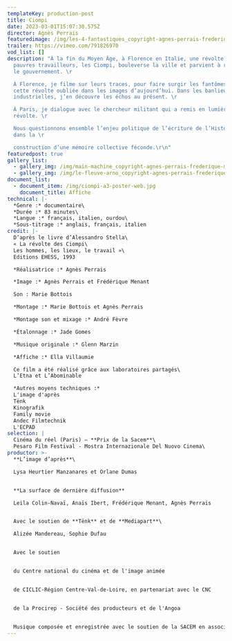 ```yaml
---
templateKey: production-post
title: Ciompi
date: 2023-03-01T15:07:30.575Z
director: Agnès Perrais
featuredimage: /img/les-4-fantastiques_copyright-agnes-perrais-frederique-menant.jpeg
trailer: https://vimeo.com/791826970
vod_list: []
description: "À la fin du Moyen Âge, à Florence en Italie, une révolte des plus
  pauvres travailleurs, les Ciompi, bouleverse la ville et parvient à renverser
  le gouvernement. \r

  À Florence, je filme sur leurs traces, pour faire surgir les fantômes de
  cette révolte oubliée dans les images d’aujourd’hui. Dans les banlieues
  industrielles, j’en découvre les échos au présent. \r

  À Paris, je dialogue avec le chercheur militant qui a remis en lumière cette
  révolte. \r

  Nous questionnons ensemble l’enjeu politique de l’écriture de l’Histoire
  dans la \r

  construction d’une mémoire collective féconde.\r\n"
featuredpost: true
gallery_list:
  - gallery_img: /img/main-machine_copyright-agnes-perrais-frederique-menant.jpeg
  - gallery_img: /img/le-fleuve-arno_copyright-agnes-perrais-frederique-menant.jpg
document_list:
  - document_item: /img/ciompi-a3-poster-web.jpg
    document_title: Affiche
technical: |-
  *Genre :* documentaire\
  *Durée :* 83 minutes\
  *Langue :* français, italien, ourdou\
  *Sous-titrage :* anglais, français, italien
credit: |-
  D’après le livre d’Alessandro Stella\
  « La révolte des Ciompi\
  Les hommes, les lieux, le travail »\
  Editions EHESS, 1993

  *Réalisatrice :* Agnès Perrais

  *Image :* Agnès Perrais et Frédérique Menant

  Son : Marie Bottois

  *Montage :* Marie Bottois et Agnès Perrais

  *Montage son et mixage :* André Fèvre

  *Étalonnage :* Jade Gomes

  *Musique originale :* Glenn Marzin

  *Affiche :* Ella Villaumie

  Ce film a été réalisé grâce aux laboratoires partagés\
  L’Etna et L’Abominable

  *Autres moyens techniques :*
  L'image d'après
  Tënk
  Kinografik
  Family movie
  Andec Filmtechnik
  L'ECPAD
selection: |
  Cinéma du réel (Paris) – **Prix de la Sacem**\
  Pesaro Film Festival - Mostra Internazionale Del Nuovo Cinema\
productor: >-
  **L’image d’après**\

  Lysa Heurtier Manzanares et Orlane Dumas


  **La surface de dernière diffusion**

  Leila Colin-Navaï, Anaïs Ibert, Frédérique Menant, Agnès Perrais


  Avec le soutien de **Tënk** et de **Mediapart**\

  Alizée Mandereau, Sophie Dufau


  Avec le soutien


  du Centre national du cinéma et de l'image animée


  de CICLIC-Région Centre-Val-de-Loire, en partenariat avec le CNC


  de la Procirep - Société des producteurs et de l'Angoa


  Musique composée et enregistrée avec le soutien de la SACEM en association avec Normandie images
---
```


